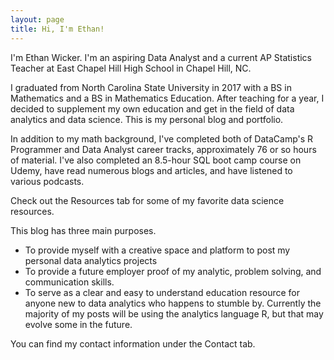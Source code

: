 ```yaml
---
layout: page
title: Hi, I'm Ethan!
---
```


I'm Ethan Wicker.  I'm an aspiring Data Analyst and a current AP Statistics Teacher at East Chapel Hill High School in Chapel Hill, NC.

I graduated from North Carolina State University in 2017 with a BS in Mathematics and a BS in Mathematics Education.  After teaching for a year, I decided to supplement my own education and get in the field of data analytics and data science.  This is my personal blog and portfolio.

In addition to my math background, I've completed both of DataCamp's R Programmer and Data Analyst career tracks, approximately 76 or so hours of material.  I've also completed an 8.5-hour SQL boot camp course on Udemy, have read numerous blogs and articles, and have listened to various podcasts.

Check out the Resources tab for some of my favorite data science resources.

This blog has three main purposes.

* To provide myself with a creative space and platform to post my personal data analytics projects
* To provide a future employer proof of my analytic, problem solving, and communication skills.
* To serve as a clear and easy to understand education resource for anyone new to data analytics who happens to stumble by.  Currently the majority of my posts will be using the analytics language R, but that may evolve some in the future.

You can find my contact information under the Contact tab.



